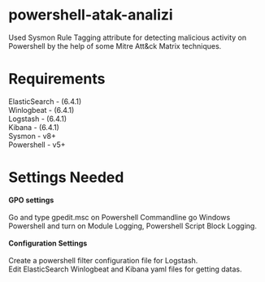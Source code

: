 # powershell-atak-analizi<br>
Used Sysmon Rule Tagging attribute for detecting malicious activity on Powershell by the help of some Mitre Att&ck Matrix techniques. 


# Requirements

ElasticSearch - (6.4.1) <br>
Winlogbeat - (6.4.1)<br>
Logstash - (6.4.1)<br>
Kibana - (6.4.1)<br>
Sysmon - v8+<br>
Powershell - v5+<br>

# Settings Needed

<b>GPO settings</b> <br><br>
Go and type gpedit.msc on Powershell Commandline go Windows Powershell and turn on Module Logging, Powershell Script Block Logging.<br><br>
<b>Configuration Settings</b> <br><br>
Create a powershell filter configuration file for Logstash.<br>
Edit ElasticSearch Winlogbeat and Kibana yaml files for getting datas.

